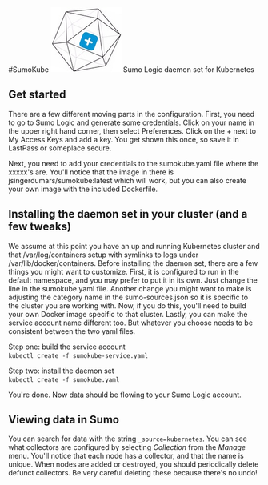 #SumoKube  ![Alt text](/sumokube_small.jpg?raw=true "SumoKube") 
Sumo Logic daemon set for Kubernetes

## Get started
There are a few different moving parts in the configuration.  First, you need to go to Sumo Logic and generate some credentials.  Click on your name in the upper right hand corner, then select Preferences.  Click on the + next to My Access Keys and add a key.  You get shown this once, so save it in LastPass or someplace secure.   

Next, you need to add your credentials to the sumokube.yaml file where the xxxxx's are.  You'll notice that the image in there is jsingerdumars/sumokube:latest which will work, but you can also create your own image with the included Dockerfile.  

## Installing the daemon set in your cluster (and a few tweaks)
We assume at this point you have an up and running Kubernetes cluster and that /var/log/containers setup with symlinks to logs under /var/lib/docker/containers.  Before installing the daemon set, there are a few things you might want to customize.  First, it is configured to run in the default namespace, and you may prefer to put it in its own.  Just change the line in the sumokube.yaml file.  Another change you might want to make is adjusting the category name in the sumo-sources.json so it is specific to the cluster you are working with.  Now, if you do this, you'll need to build your own Docker image specific to that cluster.  Lastly, you can make the service account name different too.  But whatever you choose needs to be consistent between the two yaml files.  

Step one: build the service account  
```kubectl create -f sumokube-service.yaml```

Step two: install the daemon set  
```kubectl create -f sumokube.yaml```  

You're done.  Now data should be flowing to your Sumo Logic account.  

## Viewing data in Sumo
You can search for data with the string ```_source=kubernetes```. You can see what collectors are configured by selecting _Collection_ from the _Manage_ menu.  You'll notice that each node has a collector, and that the name is unique.  When nodes are added or destroyed, you should periodically delete defunct collectors.  Be very careful deleting these because there's no undo!  
